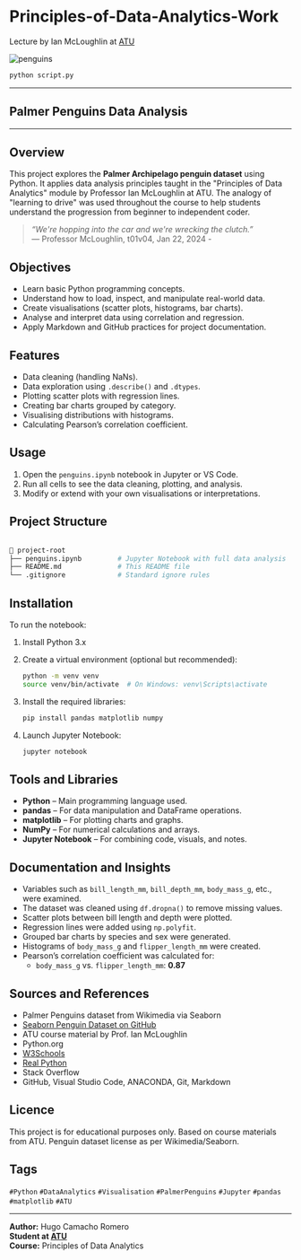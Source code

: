 # Principles-of-Data-Analytics-Work

Lecture by Ian McLoughlin at [ATU](https://www.atu.ie/)

![penguins](https://allisonhorst.github.io/palmerpenguins/logo.png)

```bash
python script.py
```

---

## Palmer Penguins Data Analysis

---

## Overview

This project explores the **Palmer Archipelago penguin dataset** using Python. It applies data analysis principles taught in the "Principles of Data Analytics" module by Professor Ian McLoughlin at ATU. The analogy of "learning to drive" was used throughout the course to help students understand the progression from beginner to independent coder.

> _“We're hopping into the car and we're wrecking the clutch.”_  
> — Professor McLoughlin, t01v04, Jan 22, 2024 -

## Objectives

- Learn basic Python programming concepts.
- Understand how to load, inspect, and manipulate real-world data.
- Create visualisations (scatter plots, histograms, bar charts).
- Analyse and interpret data using correlation and regression.
- Apply Markdown and GitHub practices for project documentation.

## Features

- Data cleaning (handling NaNs).
- Data exploration using `.describe()` and `.dtypes`.
- Plotting scatter plots with regression lines.
- Creating bar charts grouped by category.
- Visualising distributions with histograms.
- Calculating Pearson’s correlation coefficient.

## Usage

1. Open the `penguins.ipynb` notebook in Jupyter or VS Code.
2. Run all cells to see the data cleaning, plotting, and analysis.
3. Modify or extend with your own visualisations or interpretations.

## Project Structure

```bash

📁 project-root
├── penguins.ipynb         # Jupyter Notebook with full data analysis
├── README.md              # This README file
└── .gitignore             # Standard ignore rules
```

## Installation

To run the notebook:

1. Install Python 3.x  
2. Create a virtual environment (optional but recommended):
   ```bash
   python -m venv venv
   source venv/bin/activate  # On Windows: venv\Scripts\activate
   ```
3. Install the required libraries:
   ```bash
   pip install pandas matplotlib numpy
   ```

4. Launch Jupyter Notebook:
   ```bash
   jupyter notebook
   ```

## Tools and Libraries

- **Python** – Main programming language used.
- **pandas** – For data manipulation and DataFrame operations.
- **matplotlib** – For plotting charts and graphs.
- **NumPy** – For numerical calculations and arrays.
- **Jupyter Notebook** – For combining code, visuals, and notes.

## Documentation and Insights

- Variables such as `bill_length_mm`, `bill_depth_mm`, `body_mass_g`, etc., were examined.
- The dataset was cleaned using `df.dropna()` to remove missing values.
- Scatter plots between bill length and depth were plotted.
- Regression lines were added using `np.polyfit`.
- Grouped bar charts by species and sex were generated.
- Histograms of `body_mass_g` and `flipper_length_mm` were created.
- Pearson’s correlation coefficient was calculated for:
  - `body_mass_g` vs. `flipper_length_mm`: **0.87**

## Sources and References

- Palmer Penguins dataset from Wikimedia via Seaborn
- [Seaborn Penguin Dataset on GitHub](https://github.com/mwaskom/seaborn-data)
- ATU course material by Prof. Ian McLoughlin
- Python.org
- [W3Schools](https://www.w3schools.com/python/)
- [Real Python](https://realpython.com/)
- Stack Overflow
- GitHub, Visual Studio Code, ANACONDA, Git, Markdown

## Licence

This project is for educational purposes only. Based on course materials from ATU. Penguin dataset license as per Wikimedia/Seaborn.

## Tags

`#Python` `#DataAnalytics` `#Visualisation` `#PalmerPenguins` `#Jupyter` `#pandas` `#matplotlib` `#ATU`

---

**Author:** Hugo Camacho Romero  
**Student at [ATU](https://www.atu.ie/)**  
**Course:** Principles of Data Analytics
  
